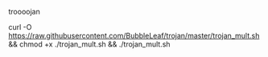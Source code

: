 troooojan

curl -O https://raw.githubusercontent.com/BubbleLeaf/trojan/master/trojan_mult.sh && chmod +x ./trojan_mult.sh && ./trojan_mult.sh
